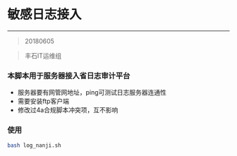 
# 敏感日志接入

---

> 20180605 

> 丰石IT运维组

### 本脚本用于服务器接入省日志审计平台
* 服务器要有网管网地址，ping可测试日志服务器连通性
* 需要安装ftp客户端
* 修改过4a合规脚本冲突项，互不影响

### 使用
```bash
bash log_nanji.sh
```

